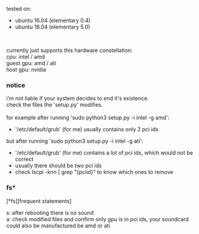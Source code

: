 tested on: 
- ubuntu 16.04 (elementary 0.4)
- ubuntu 18.04 (elementary 5.0) 
<br>

currently just supports this hardware constellation:<br>
cpu: intel / amd<br>
guest gpu: amd / ati<br> 
host gpu: nvidia<br>
### notice
i'm not liable if your system decides to end it's existence.<br>
check the files the 'setup.py' modifies.<br>
<br>
for example after running 'sudo python3 setup.py -i intel -g amd':
- '/etc/default/grub' (for me) usually contains only 2 pci ids

but after running 'sudo python3 setup.py -i intel -g ati':
- '/etc/default/grub' (for me) contains a lot of pci ids, which would not be correct
- usually there should be two pci ids
- check lscpi -knn | grep "{pciid}" to know which ones to remove

### fs*
[*fs][frequent statements]<br>

s: after rebooting there is no sound<br>
a: check modified files and confirm only gpu is in pci ids, your soundcard could also be manufactured be amd or ati<br>
<br>
